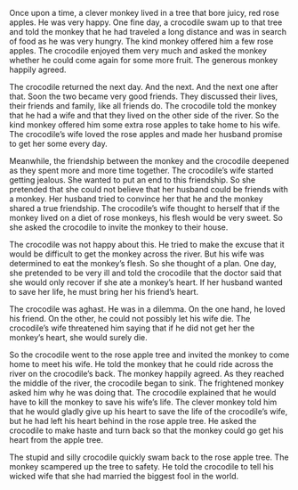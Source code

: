 Once upon a time, a clever monkey lived in a tree that bore juicy, red rose apples. He was very happy. One fine day, a crocodile swam up to that tree and told the monkey that he had traveled a long distance and was in search of food as he was very hungry. The kind monkey offered him a few rose apples. The crocodile enjoyed them very much and asked the monkey whether he could come again for some more fruit. The generous monkey happily agreed.

The crocodile returned the next day. And the next. And the next one after that. Soon the two became very good friends. They discussed their lives, their friends and family, like all friends do. The crocodile told the monkey that he had a wife and that they lived on the other side of the river. So the kind monkey offered him some extra rose apples to take home to his wife. The crocodile’s wife loved the rose apples and made her husband promise to get her some every day.

Meanwhile, the friendship between the monkey and the crocodile deepened as they spent more and more time together. The crocodile’s wife started getting jealous. She wanted to put an end to this friendship. So she pretended that she could not believe that her husband could be friends with a monkey. Her husband tried to convince her that he and the monkey shared a true friendship. The crocodile’s wife thought to herself that if the monkey lived on a diet of rose monkeys, his flesh would be very sweet. So she asked the crocodile to invite the monkey to their house.

The crocodile was not happy about this. He tried to make the excuse that it would be difficult to get the monkey across the river. But his wife was determined to eat the monkey’s flesh. So she thought of a plan. One day, she pretended to be very ill and told the crocodile that the doctor said that she would only recover if she ate a monkey’s heart. If her husband wanted to save her life, he must bring her his friend’s heart.

The crocodile was aghast. He was in a dilemma. On the one hand, he loved his friend. On the other, he could not possibly let his wife die. The crocodile’s wife threatened him saying that if he did not get her the monkey’s heart, she would surely die.

So the crocodile went to the rose apple tree and invited the monkey to come home to meet his wife. He told the monkey that he could ride across the river on the crocodile’s back. The monkey happily agreed. As they reached the middle of the river, the crocodile began to sink. The frightened monkey asked him why he was doing that. The crocodile explained that he would have to kill the monkey to save his wife’s life. The clever monkey told him that he would gladly give up his heart to save the life of the crocodile’s wife, but he had left his heart behind in the rose apple tree. He asked the crocodile to make haste and turn back so that the monkey could go get his heart from the apple tree.

The stupid and silly crocodile quickly swam back to the rose apple tree. The monkey scampered up the tree to safety. He told the crocodile to tell his wicked wife that she had married the biggest fool in the world.